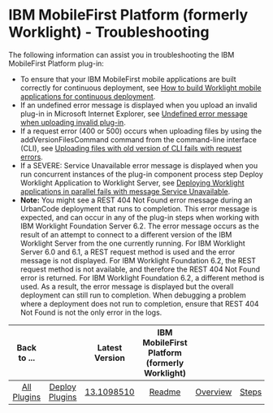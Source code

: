 
# IBM MobileFirst Platform (formerly Worklight) - Troubleshooting

The following information can assist you in troubleshooting the IBM MobileFirst Platform plug-in:

* To ensure that your IBM MobileFirst mobile applications are built correctly for continuous deployment, see [How to build Worklight mobile applications for continuous deployment](http://www.ibm.com/support/docview.wss?uid=swg21647372).
* If an undefined error message is displayed when you upload an invalid plug-in in Microsoft Internet Explorer, see [Undefined error message when uploading invalid plug-in](http://www.ibm.com/support/docview.wss?uid=swg21660275).
* If a request error (400 or 500) occurs when uploading files by using the addVersionFilesCommand command from the command-line interface (CLI), see [Uploading files with old version of CLI fails with request errors](http://www.ibm.com/support/docview.wss?uid=swg21660290).
* If a SEVERE: Service Unavailable error message is displayed when you run concurrent instances of the plug-in component process step Deploy Worklight Application to Worklight Server, see [Deploying Worklight applications in parallel fails with message Service Unavailable](http://www.ibm.com/support/docview.wss?uid=swg21660300).
* **Note:** You might see a REST 404 Not Found error message during an UrbanCode deployment that runs to completion. This error message is expected, and can occur in any of the plug-in steps when working with IBM Worklight Foundation Server 6.2. The error message occurs as the result of an attempt to connect to a different version of the IBM Worklight Server from the one currently running. For IBM Worklight Server 6.0 and 6.1, a REST request method is used and the error message is not displayed. For IBM Worklight Foundation 6.2, the REST request method is not available, and therefore the REST 404 Not Found error is returned. For IBM Worklight Foundation 6.2, a different method is used. As a result, the error message is displayed but the overall deployment can still run to completion. When debugging a problem where a deployment does not run to completion, ensure that REST 404 Not Found is not the only error in the logs.

|Back to ...||Latest Version|IBM MobileFirst Platform (formerly Worklight) |||||
| :---: | :---: | :---: | :---: | :---: | :---: | :---: | :---: |
|[All Plugins](../../index.md)|[Deploy Plugins](../README.md)|[13.1098510](https://raw.githubusercontent.com/UrbanCode/IBM-UCD-PLUGINS/main/files/air-worklight/ibm-mobilefirst-13.1098510.zip)|[Readme](README.md)|[Overview](overview.md)|[Steps](steps.md)|[Usage](usage.md)|[Downloads](downloads.md)|
